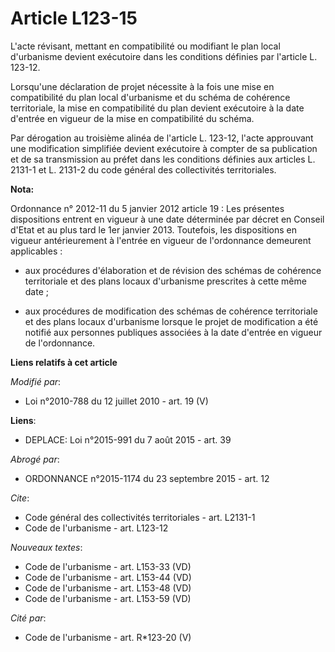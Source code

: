 # Article L123-15

L'acte révisant, mettant en compatibilité ou modifiant le plan local d'urbanisme devient exécutoire dans les conditions
définies par l'article L. 123-12. 

Lorsqu'une déclaration de projet nécessite à la fois une mise en compatibilité du plan local d'urbanisme et du schéma de
cohérence territoriale, la mise en compatibilité du plan devient exécutoire à la date d'entrée en vigueur de la mise en
compatibilité du schéma. 

Par dérogation au troisième alinéa de l'article L. 123-12, l'acte approuvant une modification simplifiée devient exécutoire à
compter de sa publication et de sa transmission au préfet dans les conditions définies aux articles L. 2131-1 et L. 2131-2 du
code général des collectivités territoriales.

**Nota:**

Ordonnance n° 2012-11 du 5 janvier 2012 article 19 : Les présentes dispositions entrent en vigueur à une date déterminée par
décret en Conseil d'Etat et au plus tard le 1er janvier 2013. Toutefois, les dispositions en vigueur antérieurement à
l'entrée en vigueur de l'ordonnance demeurent applicables :

- aux procédures d'élaboration et de révision des schémas de cohérence territoriale et des plans locaux d'urbanisme
prescrites à cette même date ;

- aux procédures de modification des schémas de cohérence territoriale et des plans locaux d'urbanisme lorsque le projet de
modification a été notifié aux personnes publiques associées à la date d'entrée en vigueur de l'ordonnance.

**Liens relatifs à cet article**

_Modifié par_:

  - Loi n°2010-788 du 12 juillet 2010 - art. 19 (V)

**Liens**:

  - DEPLACE: Loi n°2015-991 du 7 août 2015 - art. 39

_Abrogé par_:

  - ORDONNANCE n°2015-1174 du 23 septembre 2015 - art. 12

_Cite_:

  - Code général des collectivités territoriales - art. L2131-1
  - Code de l'urbanisme - art. L123-12

_Nouveaux textes_:

  - Code de l'urbanisme - art. L153-33 (VD)
  - Code de l'urbanisme - art. L153-44 (VD)
  - Code de l'urbanisme - art. L153-48 (VD)
  - Code de l'urbanisme - art. L153-59 (VD)

_Cité par_:

  - Code de l'urbanisme - art. R*123-20 (V)
